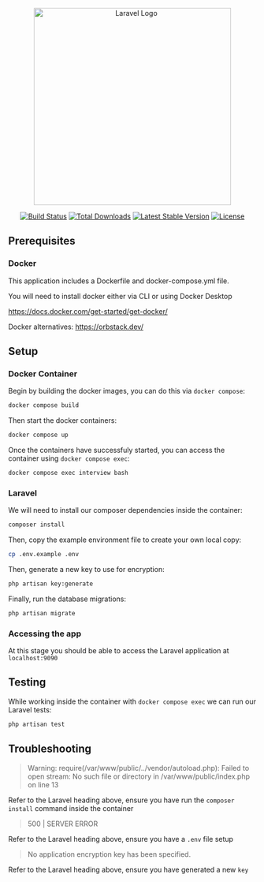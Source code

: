 <p align="center"><a href="https://laravel.com" target="_blank"><img src="https://raw.githubusercontent.com/laravel/art/master/logo-lockup/5%20SVG/2%20CMYK/1%20Full%20Color/laravel-logolockup-cmyk-red.svg" width="400" alt="Laravel Logo"></a></p>

<p align="center">
<a href="https://github.com/laravel/framework/actions"><img src="https://github.com/laravel/framework/workflows/tests/badge.svg" alt="Build Status"></a>
<a href="https://packagist.org/packages/laravel/framework"><img src="https://img.shields.io/packagist/dt/laravel/framework" alt="Total Downloads"></a>
<a href="https://packagist.org/packages/laravel/framework"><img src="https://img.shields.io/packagist/v/laravel/framework" alt="Latest Stable Version"></a>
<a href="https://packagist.org/packages/laravel/framework"><img src="https://img.shields.io/packagist/l/laravel/framework" alt="License"></a>
</p>

## Prerequisites

### Docker

This application includes a Dockerfile and docker-compose.yml file.

You will need to install docker either via CLI or using Docker Desktop

https://docs.docker.com/get-started/get-docker/

Docker alternatives:
https://orbstack.dev/


## Setup

### Docker Container

Begin by building the docker images, you can do this via `docker compose`:

```bash
docker compose build
```

Then start the docker containers:

```bash
docker compose up
```

Once the containers have successfuly started, you can access the container using `docker compose exec`:

```bash
docker compose exec interview bash
```

### Laravel

We will need to install our composer dependencies inside the container:

```bash
composer install
```

Then, copy the example environment file to create your own local copy:

```bash
cp .env.example .env
```

Then, generate a new key to use for encryption:

```bash
php artisan key:generate
```

Finally, run the database migrations:

```bash
php artisan migrate
```

### Accessing the app

At this stage you should be able to access the Laravel application at `localhost:9090`

## Testing

While working inside the container with `docker compose exec` we can run our Laravel tests:

```bash
php artisan test
```

## Troubleshooting

> Warning: require(/var/www/public/../vendor/autoload.php): Failed to open stream: No such file or directory in /var/www/public/index.php on line 13

Refer to the Laravel heading above, ensure you have run the `composer install` command inside the container

> 500 | SERVER ERROR

Refer to the Laravel heading above, ensure you have a `.env` file setup

> No application encryption key has been specified.

Refer to the Laravel heading above, ensure you have generated a new `key`


